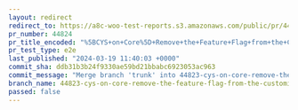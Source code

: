 ```yaml
---
layout: redirect
redirect_to: https://a8c-woo-test-reports.s3.amazonaws.com/public/pr/44824/e2e/index.html
pr_number: 44824
pr_title_encoded: "%5BCYS+on+Core%5D+Remove+the+Feature+Flag+from+the+Customize+Your+Store+flow+on+Core"
pr_test_type: e2e
last_published: "2024-03-19 11:40:03 +0000"
commit_sha: ddb31b3b24f9330ae59bd21bbabc6923053ac963
commit_message: "Merge branch 'trunk' into 44823-cys-on-core-remove-the-feature-flag-f…"
branch_name: 44823-cys-on-core-remove-the-feature-flag-from-the-customize-your-store-flow-on-core
passed: false
---
```

